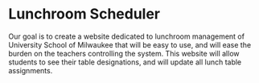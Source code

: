 # Lunchroom Scheduler
Our goal is to create a website dedicated to lunchroom management of University School of Milwaukee that will be easy to use, and will ease the burden on the teachers controlling the system. This website will allow students to see their table designations, and will update all lunch table assignments.
